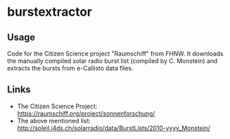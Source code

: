 # burstextractor
## Usage
Code for the Citizen Science project "Raumschiff" from FHNW. It downloads the manually compiled solar radio burst list (compiled by C. Monstein) and extracts the bursts from e-Callisto data files.

## Links
- The Citizen Science Project: https://raumschiff.org/project/sonnenforschung/
- The above mentioned list: http://soleil.i4ds.ch/solarradio/data/BurstLists/2010-yyyy_Monstein/
  
